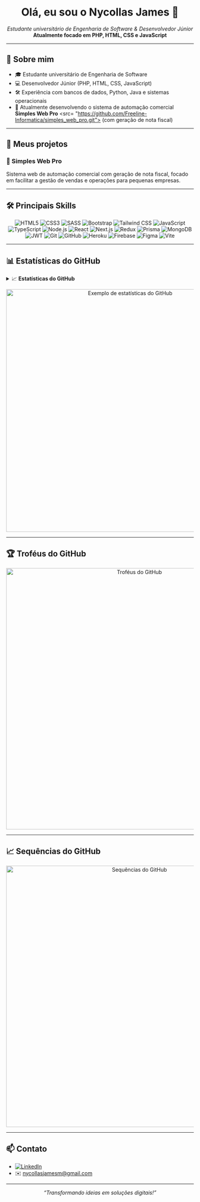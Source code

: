 <!--
README personalizado gerado pelo Copilot com base nas suas informações!
-->

<h1 align="center">Olá, eu sou o Nycollas James 👋</h1>
<p align="center">
  <i>Estudante universitário de Engenharia de Software & Desenvolvedor Júnior</i><br>
  <b>Atualmente focado em PHP, HTML, CSS e JavaScript</b>
</p>

---

## 🚀 Sobre mim

- 🎓 Estudante universitário de Engenharia de Software
- 💻 Desenvolvedor Júnior (PHP, HTML, CSS, JavaScript)
- 🛠️ Experiência com bancos de dados, Python, Java e sistemas operacionais
- 🌱 Atualmente desenvolvendo o sistema de automação comercial **Simples Web Pro** <src= "https://github.com/Freeline-Informatica/simples_web_pro.git"> (com geração de nota fiscal)

---

## 💼 Meus projetos

### 🚀 Simples Web Pro
Sistema web de automação comercial com geração de nota fiscal, focado em facilitar a gestão de vendas e operações para pequenas empresas.

---

## 🛠️ Principais Skills

<div align="center">

![HTML5](https://img.shields.io/badge/HTML5-E34F26?style=for-the-badge&logo=html5&logoColor=fff)
![CSS3](https://img.shields.io/badge/CSS3-1572B6?style=for-the-badge&logo=css3&logoColor=fff)
![SASS](https://img.shields.io/badge/Sass-CC6699?style=for-the-badge&logo=sass&logoColor=fff)
![Bootstrap](https://img.shields.io/badge/Bootstrap-563D7C?style=for-the-badge&logo=bootstrap&logoColor=fff)
![Tailwind CSS](https://img.shields.io/badge/Tailwind-38B2AC?style=for-the-badge&logo=tailwind-css&logoColor=fff)
![JavaScript](https://img.shields.io/badge/JavaScript-F7DF1E?style=for-the-badge&logo=javascript&logoColor=000)
![TypeScript](https://img.shields.io/badge/TypeScript-007ACC?style=for-the-badge&logo=typescript&logoColor=fff)
![Node.js](https://img.shields.io/badge/Node.js-339933?style=for-the-badge&logo=nodedotjs&logoColor=fff)
![React](https://img.shields.io/badge/React-61DAFB?style=for-the-badge&logo=react&logoColor=000)
![Next.js](https://img.shields.io/badge/Next.js-000?style=for-the-badge&logo=nextdotjs&logoColor=fff)
![Redux](https://img.shields.io/badge/Redux-764ABC?style=for-the-badge&logo=redux&logoColor=fff)
![Prisma](https://img.shields.io/badge/Prisma-2D3748?style=for-the-badge&logo=prisma&logoColor=fff)
![MongoDB](https://img.shields.io/badge/MongoDB-47A248?style=for-the-badge&logo=mongodb&logoColor=fff)
![JWT](https://img.shields.io/badge/JSON%20Web%20Tokens-000?style=for-the-badge&logo=jsonwebtokens&logoColor=fff)
![Git](https://img.shields.io/badge/Git-F05032?style=for-the-badge&logo=git&logoColor=fff)
![GitHub](https://img.shields.io/badge/GitHub-181717?style=for-the-badge&logo=github&logoColor=fff)
![Heroku](https://img.shields.io/badge/Heroku-430098?style=for-the-badge&logo=heroku&logoColor=fff)
![Firebase](https://img.shields.io/badge/Firebase-FFCA28?style=for-the-badge&logo=firebase&logoColor=fff)
![Figma](https://img.shields.io/badge/Figma-F24E1E?style=for-the-badge&logo=figma&logoColor=fff)
![Vite](https://img.shields.io/badge/Vite-646CFF?style=for-the-badge&logo=vite&logoColor=fff)

</div>

---

## 📊 Estatísticas do GitHub

<details>
  <summary>📈 <b>Estatísticas do GitHub</b></summary>
  <div align="center">

  ![GitHub Stats](https://github-readme-stats.vercel.app/api?username=jamesncls&show_icons=true&theme=tokyonight&hide_title=true)
  ![Top Langs](https://github-readme-stats.vercel.app/api/top-langs/?username=jamesncls&layout=compact&theme=tokyonight&hide_title=true)

  </div>
</details>

<!-- Exemplo visual conforme imagem enviada -->
<p align="center">
  <img src="![image1](image1)" alt="Exemplo de estatísticas do GitHub" width="650">
</p>

---

## 🏆 Troféus do GitHub

<!-- Você pode usar badges como https://github-profile-trophy.vercel.app/ para exibir troféus reais -->
<div align="center">

  <!-- Exemplo visual conforme imagem enviada -->
  <img src="![image2](image2)" alt="Troféus do GitHub" width="700">
</div>

---

## 📈 Sequências do GitHub

<div align="center">
  <!-- Exemplo visual conforme imagem enviada -->
  <img src="![image2](image2)" alt="Sequências do GitHub" width="700">
</div>

---

## 📫 Contato

- [![LinkedIn](https://img.shields.io/badge/LinkedIn-0077B5?style=flat&logo=linkedin&logoColor=white)](https://linkedin.com/in/nycollas-james-mavignier-684230298)
- ✉️ nycollasjamesm@gmail.com

---

<p align="center"><i>“Transformando ideias em soluções digitais!”</i></p>
